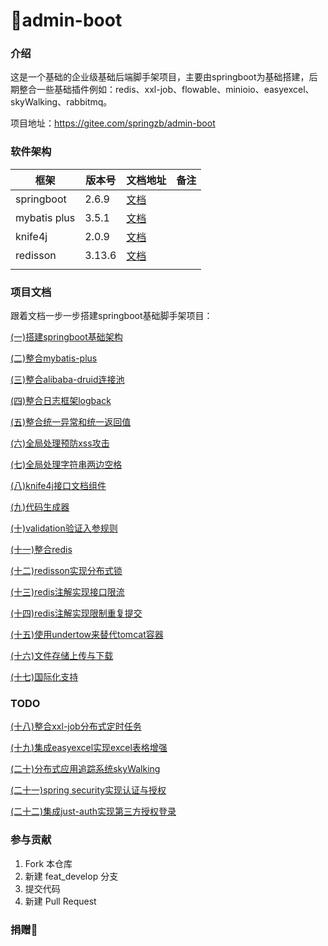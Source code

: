 # 🎉admin-boot

### 介绍
这是一个基础的企业级基础后端脚手架项目，主要由springboot为基础搭建，后期整合一些基础插件例如：redis、xxl-job、flowable、minioio、easyexcel、skyWalking、rabbitmq。

项目地址：<https://gitee.com/springzb/admin-boot>

### 软件架构
| 框架         | 版本号 | 文档地址                                                     | 备注 |
| ------------ | ------ | ------------------------------------------------------------ | ---- |
| springboot   | 2.6.9  | [文档](https://docs.spring.io/spring-boot/docs/2.6.9/reference/html) |      |
| mybatis plus | 3.5.1  | [文档](https://baomidou.com/)                                |      |
| knife4j      | 2.0.9  | [文档](https://xiaoym.gitee.io/knife4j/)                     |      |
| redisson     | 3.13.6 | [文档](https://github.com/redisson/redisson)                 |      |
|              |        |                                                              |      |



### 项目文档

跟着文档一步一步搭建springboot基础脚手架项目：

[(一)搭建springboot基础架构](/doc/md/(一)搭建springboot基础架构.md "(一)搭建springboot基础架构")

[(二)整合mybatis-plus](/doc/md/(二)整合mybatis-plus.md "(二)整合mybatis-plus")

[(三)整合alibaba-druid连接池](/doc/md/(三)整合alibaba-druid连接池.md "(三)整合alibaba-druid连接池")

[(四)整合日志框架logback](/doc/md/(四)整合日志框架logback.md "(四)整合日志框架logback")

[(五)整合统一异常和统一返回值](/doc/md/(五)整合统一异常和统一返回值.md "(五)整合统一异常和统一返回值")

[(六)全局处理预防xss攻击](/doc/md/(六)全局处理预防xss攻击.md "(六)全局处理预防xss攻击")

[(七)全局处理字符串两边空格](/doc/md/(七)全局处理字符串两边空格.md "(七)全局处理字符串两边空格")

[(八)knife4j接口文档组件](/doc/md/(八)knife4j接口文档组件.md "(八)knife4j接口文档组件")

[(九)代码生成器](/doc/md/(九)代码生成器.md "(九)代码生成器")

[(十)validation验证入参规则](/doc/md/(十)validation验证入参规则.md "(十)validation验证入参规则")

[(十一)整合redis](/doc/md/(十一)整合redis.md "(十)整合redis")

[(十二)redisson实现分布式锁](/doc/md/(十二)redisson实现分布式锁.md "(十二)redisson实现分布式锁")

[(十三)redis注解实现接口限流](/doc/md/(十三)redis注解实现接口限流.md "(十三)redis注解实现接口限流")

[(十四)redis注解实现限制重复提交](/doc/md/(十四)redis注解实现限制重复提交.md "(十四)redis注解实现限制重复提交.md")

[(十五)使用undertow来替代tomcat容器](/doc/md/(十五)使用undertow来替代tomcat容器.md "(十五)使用undertow来替代tomcat容器")

[(十六)文件存储上传与下载](/doc/md/(十六)文件存储上传与下载.md "(十六)文件存储上传与下载")

[(十七)国际化支持](/doc/md/(十七)国际化支持.md "(十七)国际化支持")

### TODO

[(十八)整合xxl-job分布式定时任务](<(十八)整合xxl-job分布式定时任务/(十八)整合xxl-job分布式定时任务.md> "(十八)整合xxl-job分布式定时任务")

[(十九)集成easyexcel实现excel表格增强](\(十九\)集成easyexcel实现excel表格增强/\(十九\)集成easyexcel实现excel表格增强.md "(十九)集成easyexcel实现excel表格增强")

[(二十)分布式应用追踪系统skyWalking](\(二十\)分布式应用追踪系统skyWalking/\(二十\)分布式应用追踪系统skyWalking.md "(二十)分布式应用追踪系统skyWalking")

[(二十一)spring security实现认证与授权](<(二十一)spring security实现认证与授权/(二十一)spring security实现认证与授权.md> "(二十一)spring security实现认证与授权")

[(二十二)集成just-auth实现第三方授权登录](\(二十二\)集成just-auth实现第三方授权登录/\(二十二\)集成just-auth实现第三方授权登录.md "(二十二)集成just-auth实现第三方授权登录")


### 参与贡献

1.  Fork 本仓库
2.  新建 feat_develop 分支
3.  提交代码
4.  新建 Pull Request

### 捐赠🧧

